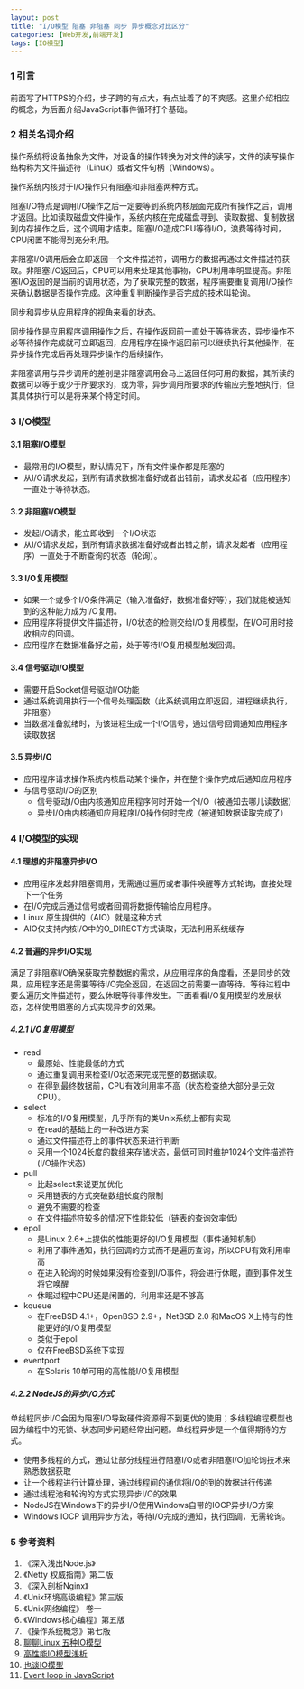 ```yaml
---
layout: post
title: "I/O模型 阻塞 非阻塞 同步 异步概念对比区分"
categories: [Web开发,前端开发]
tags: [IO模型]
---
```


### 1 引言

前面写了HTTPS的介绍，步子跨的有点大，有点扯着了的不爽感。这里介绍相应的概念，为后面介绍JavaScript事件循环打个基础。

### 2 相关名词介绍

操作系统将设备抽象为文件，对设备的操作转换为对文件的读写，文件的读写操作结构称为文件描述符（Linux）或者文件句柄（Windows）。

操作系统内核对于I/O操作只有阻塞和非阻塞两种方式。

阻塞I/O特点是调用I/O操作之后一定要等到系统内核层面完成所有操作之后，调用才返回。比如读取磁盘文件操作，系统内核在完成磁盘寻到、读取数据、复制数据到内存操作之后，这个调用才结束。阻塞I/O造成CPU等待I/O，浪费等待时间，CPU闲置不能得到充分利用。

非阻塞I/O调用后会立即返回一个文件描述符，调用方的数据再通过文件描述符获取。非阻塞I/O返回后，CPU可以用来处理其他事物，CPU利用率明显提高。非阻塞I/O返回的是当前的调用状态，为了获取完整的数据，程序需要重复调用I/O操作来确认数据是否操作完成。这种重复判断操作是否完成的技术叫轮询。

同步和异步从应用程序的视角来看的状态。

同步操作是应用程序调用操作之后，在操作返回前一直处于等待状态，异步操作不必等待操作完成就可立即返回，应用程序在操作返回前可以继续执行其他操作，在异步操作完成后再处理异步操作的后续操作。

非阻塞调用与异步调用的差别是非阻塞调用会马上返回任何可用的数据，其所读的数据可以等于或少于所要求的，或为零，异步调用所要求的传输应完整地执行，但其具体执行可以是将来某个特定时间。




### 3 I/O模型


#### 3.1 阻塞I/O模型

+ 最常用的I/O模型，默认情况下，所有文件操作都是阻塞的
+ 从I/O请求发起，到所有请求数据准备好或者出错前，请求发起者（应用程序）一直处于等待状态。


#### 3.2 非阻塞I/O模型

+ 发起I/O请求，能立即收到一个I/O状态
+ 从I/O请求发起，到所有请求数据准备好或者出错之前，请求发起者（应用程序）一直处于不断查询的状态（轮询）。


#### 3.3 I/O复用模型

+ 如果一个或多个I/O条件满足（输入准备好，数据准备好等），我们就能被通知到的这种能力成为I/O复用。
+ 应用程序将提供文件描述符，I/O状态的检测交给I/O复用模型，在I/O可用时接收相应的回调。
+ 应用程序在数据准备好之前，处于等待I/O复用模型触发回调。


#### 3.4 信号驱动I/O模型

+ 需要开启Socket信号驱动I/O功能
+ 通过系统调用执行一个信号处理函数（此系统调用立即返回，进程继续执行，非阻塞）
+ 当数据准备就绪时，为该进程生成一个I/O信号，通过信号回调通知应用程序读取数据


#### 3.5 异步I/O

+ 应用程序请求操作系统内核启动某个操作，并在整个操作完成后通知应用程序
+ 与信号驱动I/O的区别
  + 信号驱动I/O由内核通知应用程序何时开始一个I/O（被通知去哪儿读数据）
  + 异步I/O由内核通知应用程序I/O操作何时完成（被通知数据读取完成了）



### 4 I/O模型的实现


#### 4.1 理想的非阻塞异步I/O

- 应用程序发起非阻塞调用，无需通过遍历或者事件唤醒等方式轮询，直接处理下一个任务
- 在I/O完成后通过信号或者回调将数据传输给应用程序。
- Linux 原生提供的（AIO）就是这种方式
- AIO仅支持内核I/O中的O_DIRECT方式读取，无法利用系统缓存


#### 4.2 普遍的异步I/O实现

满足了非阻塞I/O确保获取完整数据的需求，从应用程序的角度看，还是同步的效果，应用程序还是需要等待I/O完全返回，在返回之前需要一直等待。等待过程中要么遍历文件描述符，要么休眠等待事件发生。下面看看I/O复用模型的发展状态，怎样使用阻塞的方式实现异步的效果。


##### 4.2.1 I/O复用模型

+ read
  + 最原始、性能最低的方式
  + 通过重复调用来检查I/O状态来完成完整的数据读取。
  + 在得到最终数据前，CPU有效利用率不高（状态检查绝大部分是无效CPU）。
+ select
  + 标准的I/O复用模型，几乎所有的类Unix系统上都有实现
  + 在read的基础上的一种改进方案
  + 通过文件描述符上的事件状态来进行判断
  + 采用一个1024长度的数组来存储状态，最低可同时维护1024个文件描述符(I/O操作状态)
+ pull
  + 比起select来说更加优化
  + 采用链表的方式突破数组长度的限制
  + 避免不需要的检查
  + 在文件描述符较多的情况下性能较低（链表的查询效率低）
+ epoll
  + 是Linux 2.6+上提供的性能更好的I/O复用模型（事件通知机制）
  + 利用了事件通知，执行回调的方式而不是遍历查询，所以CPU有效利用率高
  + 在进入轮询的时候如果没有检查到I/O事件，将会进行休眠，直到事件发生将它唤醒
  + 休眠过程中CPU还是闲置的，利用率还是不够高
+ kqueue
  + 在FreeBSD 4.1+，OpenBSD 2.9+，NetBSD 2.0 和MacOS X上特有的性能更好的I/O复用模型
  + 类似于epoll
  + 仅在FreeBSD系统下实现
+ eventport
  + 在Solaris 10单可用的高性能I/O复用模型


##### 4.2.2 NodeJS的异步I/O方式

单线程同步I/O会因为阻塞I/O导致硬件资源得不到更优的使用；多线程编程模型也因为编程中的死锁、状态同步问题经常出问题。单线程异步是一个值得期待的方式。

+ 使用多线程的方式，通过让部分线程进行阻塞I/O或者非阻塞I/O加轮询技术来熟悉数据获取
+ 让一个线程进行计算处理，通过线程间的通信将I/O的到的数据进行传递
+ 通过线程池和轮询的方式实现异步I/O的效果
+ NodeJS在Windows下的异步I/O使用Windows自带的IOCP异步I/O方案
+ Windows IOCP 调用异步方法，等待I/O完成的通知，执行回调，无需轮询。



### 5 参考资料

1. 《深入浅出Node.js》
2. 《Netty 权威指南》第二版
3. 《深入剖析Nginx》
4. 《Unix环境高级编程》第三版
5. 《Unix网络编程》 卷一
6. 《Windows核心编程》第五版
7. 《操作系统概念》第七版
8. [聊聊Linux 五种IO模型](http://www.jianshu.com/p/486b0965c296)
9. [高性能IO模型浅析](http://www.cnblogs.com/fanzhidongyzby/p/4098546.html)
10. [也谈IO模型](http://www.importnew.com/22019.html)
11. [Event loop in JavaScript](https://acemood.github.io/2016/02/01/event-loop-in-javascript/)